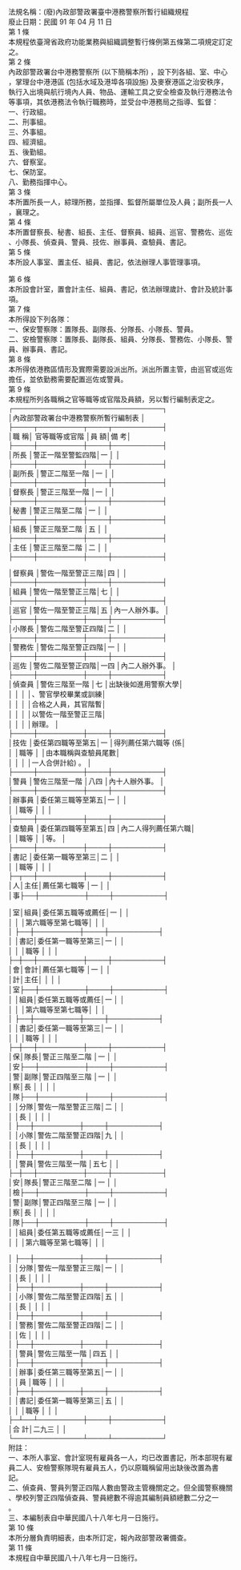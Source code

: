 法規名稱：(廢)內政部警政署臺中港務警察所暫行組織規程  
廢止日期：民國 91 年 04 月 11 日  
第 1 條  
本規程依臺灣省政府功能業務與組織調整暫行條例第五條第二項規定訂定  
之。  
第 2 條  
內政部警政署台中港務警察所 (以下簡稱本所) ，設下列各組、室、中心  
，掌理台中港港區 (包括水域及港埠各項設施) 及麥寮港區之治安秩序，  
執行入出境與航行境內人員、物品、運輸工具之安全檢查及執行港務法令  
等事項，其依港務法令執行職務時，並受台中港務局之指導、監督：  
一、行政組。  
二、刑事組。  
三、外事組。  
四、經濟組。  
五、後勤組。  
六、督察室。  
七、保防室。  
八、勤務指揮中心。  
第 3 條  
本所置所長一人，綜理所務，並指揮、監督所屬單位及人員；副所長一人  
，襄理之。  
第 4 條  
本所置督察長、秘書、組長、主任、督察員、組員、巡官、警務佐、巡佐  
、小隊長、偵查員、警員、技佐、辦事員、查驗員、書記。  
第 5 條  
本所設人事室、置主任、組員、書記，依法辦理人事管理事項。  


第 6 條  
本所設會計室，置會計主任、組員、書記，依法辦理歲計、會計及統計事  
項。  
第 7 條  
本所得設下列各隊：  
一、保安警察隊：置隊長、副隊長、分隊長、小隊長、警員。  
二、安檢警察隊：置隊長、副隊長、組員、分隊長、警務佐、小隊長、警  
員、辦事員、書記。  
第 8 條  
本所得依港務區情形及實際需要設派出所。派出所置主管，由巡官或巡佐  
擔任，並依勤務需要配置巡佐或警員。  
第 9 條  
本規程所列各職稱之官等職等或官階及員額，另以暫行編制表定之。  
┌──────────────────────────────┐  
│內政部警政署台中港務警察所暫行編制表 │  
├────┬─────────┬────┬──────────┤  
│職 稱│ 官等職等或官階 │員 額│備 考│  
├────┼─────────┼────┼──────────┤  
│所長 │警正一階至警監四階│一 │ │  
├────┼─────────┼────┼──────────┤  
│副所長 │警正二階至一階 │一 │ │  
├────┼─────────┼────┼──────────┤  
│督察長 │警正三階至一階 │一 │ │  
├────┼─────────┼────┼──────────┤  
│秘書 │警正三階至二階 │一 │ │  
├────┼─────────┼────┼──────────┤  
│組長 │警正三階至二階 │五 │ │  
├────┼─────────┼────┼──────────┤  
│主任 │警正三階至二階 │二 │ │  
├────┼─────────┼────┼──────────┤  


│督察員 │警佐一階至警正三階│四 │ │  
├────┼─────────┼────┼──────────┤  
│組員 │警佐一階至警正三階│七 │ │  
├────┼─────────┼────┼──────────┤  
│巡官 │警佐一階至警正三階│五 │內一人辦外事。 │  
├────┼─────────┼────┼──────────┤  
│小隊長 │警佐二階至警正四階│二 │ │  
├────┼─────────┼────┼──────────┤  
│警務佐 │警佐二階至警正四階│一 │ │  
├────┼─────────┼────┼──────────┤  
│巡佐 │警佐二階至警正四階│一四 │內二人辦外事。 │  
├────┼─────────┼────┼──────────┤  
│偵查員 │警佐三階至一階 │七 │出缺後如進用警察大學│  
│ │ │ │、警官學校畢業或訓練│  
│ │ │ │合格之人員，其官階暫│  
│ │ │ │以警佐一階至警正三階│  
│ │ │ │辦理。 │  
├────┼─────────┼────┼──────────┤  
│技佐 │委任第四職等至第五│一 │得列薦任第六職等 (係│  
│ │職等 │ │由本職稱與查驗員尾數│  
│ │ │ │一人合併計給) 。 │  
├────┼─────────┼────┼──────────┤  
│警員 │警佐三階至一階 │八四 │內十人辦外事。 │  
├────┼─────────┼────┼──────────┤  
│辦事員 │委任第三職等至第五│一 │ │  
│ │職等 │ │ │  
├────┼─────────┼────┼──────────┤  
│查驗員 │委任第四職等至第五│四 │內二人得列薦任第六職│  
│ │職等 │ │等。 │  
├────┼─────────┼────┼──────────┤  
│書記 │委任第一職等至第三│二 │ │  
│ │職等 │ │ │  
├─┬──┼─────────┼────┼──────────┤  
│人│主任│薦任第七職等 │一 │ │  
│事├──┼─────────┼────┼──────────┤  


│室│組員│委任第五職等或薦任│一 │ │  
│ │ │第六職等至第七職等│ │ │  
│ ├──┼─────────┼────┼──────────┤  
│ │書記│委任第一職等至第三│一 │ │  
│ │ │職等 │ │ │  
├─┼──┼─────────┼────┼──────────┤  
│會│會計│薦任第七職等 │一 │ │  
│計│主任│ │ │ │  
│室├──┼─────────┼────┼──────────┤  
│ │組員│委任第五職等或薦任│一 │ │  
│ │ │第六職等至第七職等│ │ │  
│ ├──┼─────────┼────┼──────────┤  
│ │書記│委任第一職等至第三│一 │ │  
│ │ │職等 │ │ │  
├─┼──┼─────────┼────┼──────────┤  
│保│隊長│警正三階至二階 │一 │ │  
│安├──┼─────────┼────┼──────────┤  
│警│副隊│警正四階至三階 │一 │ │  
│察│長 │ │ │ │  
│隊├──┼─────────┼────┼──────────┤  
│ │分隊│警佐一階至警正三階│二 │ │  
│ │長 │ │ │ │  
│ ├──┼─────────┼────┼──────────┤  
│ │小隊│警佐二階至警正四階│九 │ │  
│ │長 │ │ │ │  
│ ├──┼─────────┼────┼──────────┤  
│ │警員│警佐三階至一階 │五七 │ │  
├─┼──┼─────────┼────┼──────────┤  
│安│隊長│警正三階至二階 │一 │ │  
│檢├──┼─────────┼────┼──────────┤  
│警│副隊│警正四階至三階 │一 │ │  
│察│長 │ │ │ │  
│隊├──┼─────────┼────┼──────────┤  
│ │組員│委任第五職等或薦任│一三 │ │  
│ │ │第六職等至第七職等│ │ │  


│ ├──┼─────────┼────┼──────────┤  
│ │分隊│警佐一階至警正三階│一 │ │  
│ │長 │ │ │ │  
│ ├──┼─────────┼────┼──────────┤  
│ │小隊│警佐二階至警正四階│五 │ │  
│ │長 │ │ │ │  
│ ├──┼─────────┼────┼──────────┤  
│ │警務│警佐二階至警正四階│二 │ │  
│ │佐 │ │ │ │  
│ ├──┼─────────┼────┼──────────┤  
│ │警員│警佐三階至一階 │四五 │ │  
│ ├──┼─────────┼────┼──────────┤  
│ │辦事│委任第三職等至第五│一 │ │  
│ │員 │職等 │ │ │  
│ ├──┼─────────┼────┼──────────┤  
│ │書記│委任第一職等至第三│五 │ │  
│ │ │職等 │ │ │  
├─┴──┴─────────┼────┼──────────┤  
│合 計│二九三 │ │  
└──────────────┴────┴──────────┘  
附註：  
一、本所人事室、會計室現有雇員各一人，均已改置書記，所本部現有雇  
員二人、安檢警察隊現有雇員五人，仍以原職稱留用出缺後改置為書  
記。  
二、偵查員、警員列警正四階人數由警政主管機關定之。但全國警察機關  
、學校列警正四階偵查員、警員總數不得逾其編制員額總數二分之一  
。  
三、本編制表自中華民國八十八年七月一日施行。  
第 10 條  
本所分層負責明細表，由本所訂定，報內政部警政署備查。  
第 11 條  
本規程自中華民國八十八年七月一日施行。  


